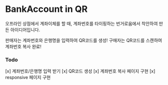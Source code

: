 # BankAccount in QR
오프라인 상점에서 계좌이체를 할 때, 계좌번호를 타이핑하는 번거로움에서 착안하여 만든 아이디어입니다. 

판매자는 계좌번호와 은행명을 입력하여 QR코드를 생성!
구매자는 QR코드를 스캔하여 계좌번호 복사 완료!

### Todo
[x] 계좌번호/은행명 입력 받기
[x] QR코드 생성
[x] 계좌번호 복사 페이지 구현
[x] responsive 페이지 구현
